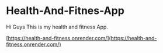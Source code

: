 # Health-And-Fitnes-App
Hi Guys 
This is my health and fitness App.

[https://health-and-fitness.onrender.com/](https://health-and-fitness.onrender.com/)
